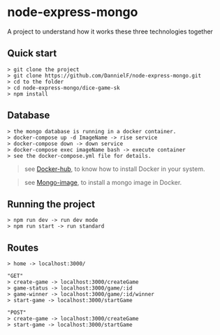 # node-express-mongo
 A project to understand how it works these three technologies together

## Quick start
    > git clone the project 
    > git clone https://github.com/DannielF/node-express-mongo.git
    > cd to the folder 
    > cd node-express-mongo/dice-game-sk
    > npm install

## Database
    > the mongo database is running in a docker container.
    > docker-compose up -d ImageName -> rise service
    > docker-compose down -> down service
    > docker-compose exec imageName bash -> execute container
    > see the docker-compose.yml file for details.

> see [Docker-hub](https://www.docker.com/), to know how to install Docker in your system.

> see [Mongo-image](https://hub.docker.com/_/mongo/), to install a mongo image in Docker.

## Running the project
    > npm run dev -> run dev mode
    > npm run start -> run standard

## Routes
    > home -> localhost:3000/

    "GET"
    > create-game -> localhost:3000/createGame
    > game-status -> localhost:3000/game/:id
    > game-winner -> localhost:3000/game/:id/winner
    > start-game -> localhost:3000/startGame

    "POST"
    > create-game -> localhost:3000/createGame
    > start-game -> localhost:3000/startGame